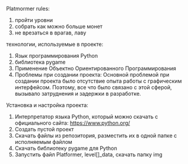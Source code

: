 Platmormer
rules:
1. пройти уровни
2. собрать как можно больше монет
3. не врезаться в врагав, лаву

технологии, используемые в проекте:
1. Язык программирования Python
2. библиотека pygame
3. Применение Объектно Ориентированного Программирования
4. Проблемы при создании проекта: Основной проблемой при создании проекта было отсутствие опыта работы с графическим интерфейсом. Поэтому, все что было связано с этой сферой, вызывало затруднения и задержки в разработке.

Установка и настройка проекта:
1. Интерпретатор языка Python, который можно скачать с официального сайта: https://www.python.org/
2. Создать пустой проект
3. Скачать файлы из репозитория, разместить их в одной папке с исполняемым файлом
4. Скачать библиотеку pygame для Python
5. Запустить файл Platformer, level[]_data, скачать папку img
